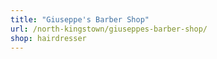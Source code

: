 ```yaml
---
title: "Giuseppe's Barber Shop"
url: /north-kingstown/giuseppes-barber-shop/
shop: hairdresser
---
```


